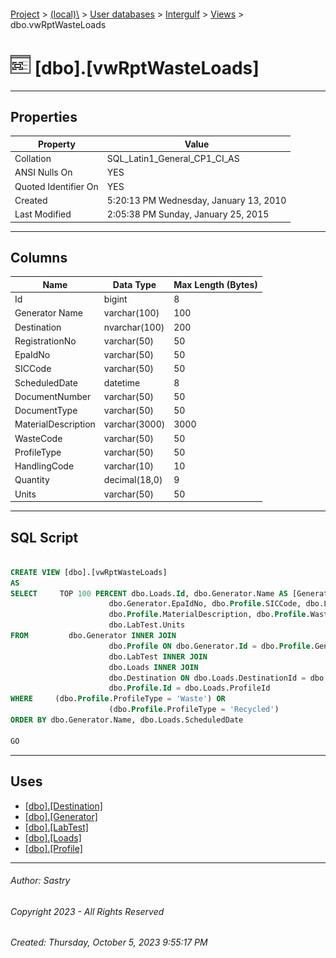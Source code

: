 #### 

[Project](../../../../index.md) > [(local)\\](../../../index.md) > [User databases](../../index.md) > [Intergulf](../index.md) > [Views](Views.md) > dbo.vwRptWasteLoads

# ![Views](../../../../Images/View32.png) [dbo].[vwRptWasteLoads]

---

## <a name="#properties"></a>Properties

| Property | Value |
|---|---|
| Collation | SQL_Latin1_General_CP1_CI_AS |
| ANSI Nulls On | YES |
| Quoted Identifier On | YES |
| Created | 5:20:13 PM Wednesday, January 13, 2010 |
| Last Modified | 2:05:38 PM Sunday, January 25, 2015 |


---

## <a name="#columns"></a>Columns

| Name | Data Type | Max Length (Bytes) |
|---|---|---|
| Id | bigint | 8 |
| Generator Name | varchar(100) | 100 |
| Destination | nvarchar(100) | 200 |
| RegistrationNo | varchar(50) | 50 |
| EpaIdNo | varchar(50) | 50 |
| SICCode | varchar(50) | 50 |
| ScheduledDate | datetime | 8 |
| DocumentNumber | varchar(50) | 50 |
| DocumentType | varchar(50) | 50 |
| MaterialDescription | varchar(3000) | 3000 |
| WasteCode | varchar(50) | 50 |
| ProfileType | varchar(50) | 50 |
| HandlingCode | varchar(10) | 10 |
| Quantity | decimal(18,0) | 9 |
| Units | varchar(50) | 50 |


---

## <a name="#sqlscript"></a>SQL Script

```sql

CREATE VIEW [dbo].[vwRptWasteLoads]
AS
SELECT     TOP 100 PERCENT dbo.Loads.Id, dbo.Generator.Name AS [Generator Name], dbo.Destination.Name AS Destination, dbo.Generator.RegistrationNo, 
                      dbo.Generator.EpaIdNo, dbo.Profile.SICCode, dbo.Loads.ScheduledDate, dbo.LabTest.DocumentNumber, dbo.LabTest.DocumentType, 
                      dbo.Profile.MaterialDescription, dbo.Profile.WasteCode, dbo.Profile.ProfileType, dbo.LabTest.HandlingCode, dbo.LabTest.Quantity, 
                      dbo.LabTest.Units
FROM         dbo.Generator INNER JOIN
                      dbo.Profile ON dbo.Generator.Id = dbo.Profile.GeneratorId INNER JOIN
                      dbo.LabTest INNER JOIN
                      dbo.Loads INNER JOIN
                      dbo.Destination ON dbo.Loads.DestinationId = dbo.Destination.Id ON dbo.LabTest.Id = dbo.Loads.LabTestId ON 
                      dbo.Profile.Id = dbo.Loads.ProfileId
WHERE     (dbo.Profile.ProfileType = 'Waste') OR
                      (dbo.Profile.ProfileType = 'Recycled')
ORDER BY dbo.Generator.Name, dbo.Loads.ScheduledDate

GO

```


---

## <a name="#uses"></a>Uses

* [[dbo].[Destination]](../Tables/dbo_Destination.md)
* [[dbo].[Generator]](../Tables/dbo_Generator.md)
* [[dbo].[LabTest]](../Tables/dbo_LabTest.md)
* [[dbo].[Loads]](../Tables/dbo_Loads.md)
* [[dbo].[Profile]](../Tables/dbo_Profile.md)


---

###### Author:  Sastry

###### Copyright 2023 - All Rights Reserved

###### Created: Thursday, October 5, 2023 9:55:17 PM

